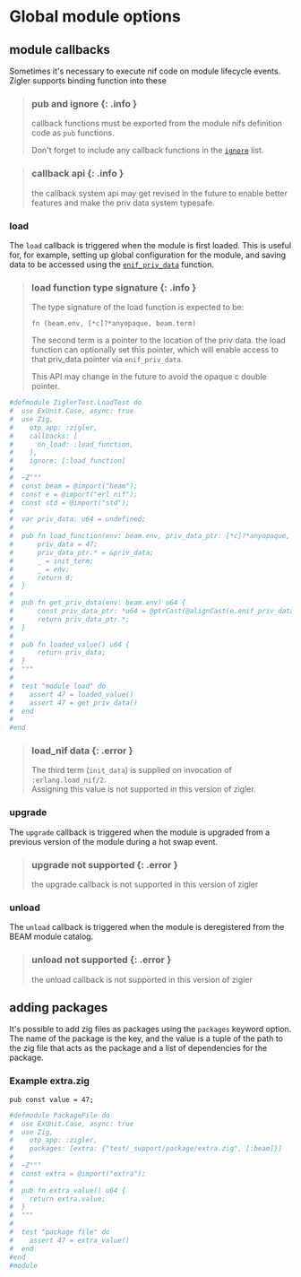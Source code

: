 # Global module options

## module callbacks

Sometimes it's necessary to execute nif code on module lifecycle events.  Zigler
supports binding function into these 

> ### pub and ignore {: .info }
> callback functions must be exported from the module nifs definition code as
> `pub` functions.
>
> Don't forget to include any callback functions in the [`ignore`](4-nif_options.html#ignore)
> list.

> ### callback api {: .info }
> the callback system api may get revised in the future to enable better features
> and make the priv data system typesafe.

### load

The `load` callback is triggered when the module is first loaded.  This
is useful for, for example, setting up global configuration for the
module, and saving data to be accessed using the [`enif_priv_data`](https://www.erlang.org/doc/man/erl_nif.html#enif_priv_data) function.

> ### load function type signature {: .info }
>
> The type signature of the load function is expected to be:
> 
> `fn (beam.env, [*c]?*anyopaque, beam.term)`
>
> The second term is a pointer to the location of the priv data.  the load 
> function can optionally set this pointer, which will enable access to
> that priv_data pointer via `enif_priv_data`.
>
> This API may change in the future to avoid the opaque c double pointer.

```elixir
#defmodule ZiglerTest.LoadTest do
#  use ExUnit.Case, async: true
#  use Zig, 
#    otp_app: :zigler, 
#    callbacks: [
#      on_load: :load_function,
#    ],
#    ignore: [:load_function]
#
#  ~Z"""
#  const beam = @import("beam");
#  const e = @import("erl_nif");
#  const std = @import("std");
#
#  var priv_data: u64 = undefined; 
#
#  pub fn load_function(env: beam.env, priv_data_ptr: [*c]?*anyopaque, init_term: beam.term) c_int {
#      priv_data = 47;
#      priv_data_ptr.* = &priv_data;
#      _ = init_term;
#      _ = env;
#      return 0;
#  }
#
#  pub fn get_priv_data(env: beam.env) u64 {
#      const priv_data_ptr: *u64 = @ptrCast(@alignCast(e.enif_priv_data(env)));
#      return priv_data_ptr.*;
#  }
#
#  pub fn loaded_value() u64 {
#      return priv_data;
#  }
#  """
#
#  test "module load" do
#    assert 47 = loaded_value()
#    assert 47 = get_priv_data()
#  end
#
#end
```

> ### load_nif data {: .error }
>
> The third term (`init_data`) is supplied on invocation of `:erlang.load_nif/2`.  
> Assigning this value is not supported in this version of zigler.

### upgrade

The `upgrade` callback is triggered when the module is upgraded from a
previous version of the module during a hot swap event.

> ### upgrade not supported {: .error }
>
> the upgrade callback is not supported in this version of zigler

### unload

The `unload` callback is triggered when the module is deregistered from
the BEAM module catalog.

> ### unload not supported {: .error }
>
> the unload callback is not supported in this version of zigler

## adding packages

It's possible to add zig files as packages using the `packages` 
keyword option.  The name of the package is the key, and the value 
is a tuple of the path to the zig file that acts as the package and
a list of dependencies for the package.  

### Example extra.zig

```zig
pub const value = 47;
```

```elixir
#defmodule PackageFile do
#  use ExUnit.Case, async: true
#  use Zig, 
#    otp_app: :zigler,
#    packages: [extra: {"test/_support/package/extra.zig", [:beam]}]
#
#  ~Z"""
#  const extra = @import("extra");
#
#  pub fn extra_value() u64 {
#    return extra.value;
#  }
#  """
#
#  test "package file" do
#    assert 47 = extra_value()
#  end
#end
#module
```